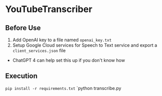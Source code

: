 # YouTubeTranscriber

## Before Use
1) Add OpenAI key to a file named `openai_key.txt`
2) Setup Google Cloud services for Speech to Text service and export a `client_services.json` file
  - ChatGPT 4 can help set this up if you don't know how

## Execution
`pip install -r requirements.txt`
`python transcribe.py <YouTube URL to Video>
